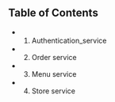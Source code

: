 ## Table of Contents

- 1. Authentication_service
- 2. Order service
- 3. Menu service
- 4. Store service


